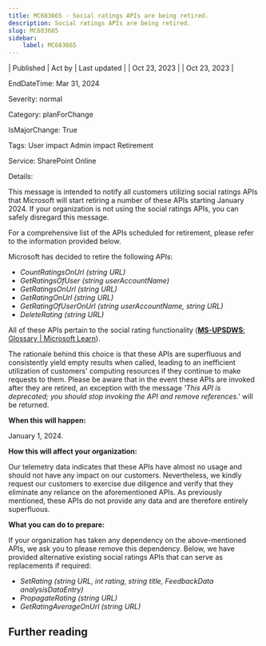 ```yaml
---
title: MC683665 - Social ratings APIs are being retired.
description: Social ratings APIs are being retired.
slug: MC683665
sidebar:
    label: MC683665
---
```


| Published | Act by | Last updated |
| Oct 23, 2023 |  | Oct 23, 2023 |

EndDateTime: Mar 31, 2024

Severity: normal

Category: planForChange

IsMajorChange: True

Tags: User impact Admin impact Retirement

Service: SharePoint Online

Details: 

<p>This message is intended to notify all customers utilizing social ratings APIs that Microsoft will start retiring a number of these APIs starting January 2024. If your organization is not using the social ratings APIs, you can safely disregard this message.</p><p>For a comprehensive list of the APIs scheduled for retirement, please refer to the information provided below.</p><p>Microsoft has decided to retire the following APIs:<br></p><ul><li><i>CountRatingsOnUrl (string URL)&nbsp;</i></li><li><i>GetRatingsOfUser (string userAccountName)&nbsp;</i></li><li><i>GetRatingsOnUrl (string URL)&nbsp;</i></li><li><i>GetRatingOnUrl (string URL)&nbsp;</i></li><li><i>GetRatingOfUserOnUrl (string userAccountName, string URL)&nbsp;</i></li><li><i>DeleteRating (string URL)&nbsp;</i></li></ul><p>All of these APIs pertain to the social rating functionality (<a href="https://learn.microsoft.com/openspecs/sharepoint_protocols/ms-upsdws/37691757-a60d-40d3-8cc7-16c7dd970b7a" target="_blank"><b>MS-UPSDWS</b>: Glossary | Microsoft Learn</a>).
</p><p>The rationale behind this choice is that these APIs are superfluous and consistently yield empty results when called, leading to an inefficient utilization of customers' computing resources if they continue to make requests to them. Please be aware that in the event these APIs are invoked after they are retired, an exception with the message <i>'This API is deprecated; you should stop invoking the API and remove references.'</i> will be returned.
</p><p><b>When this will happen:</b></p><p>January 1, 2024.</p><p><b>How this will affect your organization:</b></p><p>Our telemetry data indicates that these APIs have almost no usage and should not have any impact on our customers. Nevertheless, we kindly request our customers to exercise due diligence and verify that they eliminate any reliance on the aforementioned APIs. As previously mentioned, these APIs do not provide any data and are therefore entirely superfluous.</p><p><b>What you can do to prepare:</b></p><p>If your organization has taken any dependency on the above-mentioned APIs, we ask you to please remove this dependency. Below, we have provided alternative existing social ratings APIs that can serve as replacements if required:</p><ul><li><i>SetRating (string URL, int rating, string title, FeedbackData analysisDataEntry)
</i></li><li><i>PropagateRating (string URL)
</i></li><li><i>GetRatingAverageOnUrl (string URL)</i></li></ul>

## Further reading
